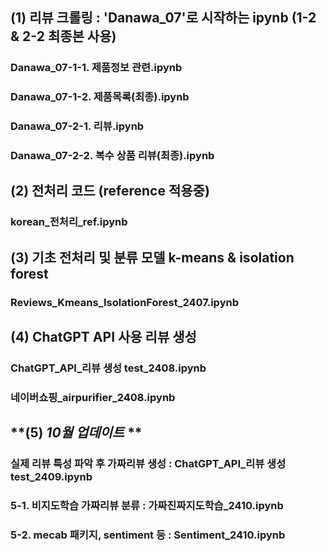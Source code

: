 ## **(1) 리뷰 크롤링 : 'Danawa_07'로 시작하는 ipynb (1-2 & 2-2 최종본 사용)**
### Danawa_07-1-1. 제품정보 관련.ipynb
### Danawa_07-1-2. 제품목록(최종).ipynb
### Danawa_07-2-1. 리뷰.ipynb
### Danawa_07-2-2. 복수 상품 리뷰(최종).ipynb

## **(2) 전처리 코드 (reference 적용중)**
### korean_전처리_ref.ipynb
### 

## **(3) 기초 전처리 및 분류 모델 k-means & isolation forest**
### Reviews_Kmeans_IsolationForest_2407.ipynb
### 

## **(4) ChatGPT API 사용 리뷰 생성**
### ChatGPT_API_리뷰 생성 test_2408.ipynb
### 네이버쇼핑_airpurifier_2408.ipynb

## **(5) *10월 업데이트* **
### 실제 리뷰 특성 파악 후 가짜리뷰 생성 : ChatGPT_API_리뷰 생성 test_2409.ipynb
### 5-1. 비지도학습 가짜리뷰 분류 : 가짜진짜지도학습_2410.ipynb
### 5-2. mecab 패키지, sentiment 등 : Sentiment_2410.ipynb

